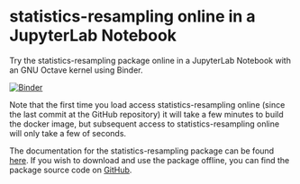 # statistics-resampling online in a JupyterLab Notebook

Try the statistics-resampling package online in a JupyterLab Notebook with an GNU Octave kernel using Binder. 

[![Binder](https://mybinder.org/badge.svg)](https://mybinder.org/v2/gh/acpennlab/statistics-resampling-online/master?labpath=statistics-resampling.ipynb)

Note that the first time you load access statistics-resampling online (since the last commit at the GitHub repository) it will take a few minutes to build the docker image, but subsequent access to statistics-resampling online will only take a few of seconds.

The documentation for the statistics-resampling package can be found [here](https://gnu-octave.github.io/statistics-resampling/index.html). If you wish to download and use the package offline, you can find the package source code on [GitHub](https://github.com/gnu-octave/statistics-resampling/).
